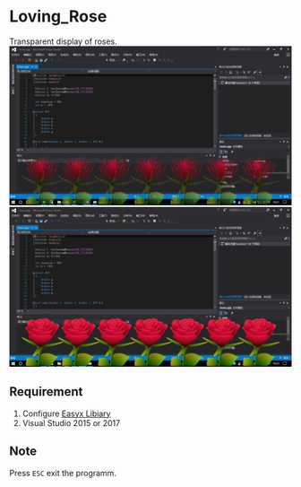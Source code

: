 # Loving_Rose

Transparent display of roses. 
![](https://github.com/leeyoshinari/Loving_Rose/blob/master/image/01.jpg)
![](https://github.com/leeyoshinari/Loving_Rose/blob/master/image/02.jpg)

## Requirement

1. Configure [Easyx Libiary](http://www.easyx.cn/Files/downloads/EasyX_2018%E6%98%A5%E5%88%86%E7%89%88.exe)
2. Visual Studio 2015 or 2017

## Note

Press `ESC` exit the programm.
